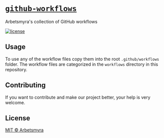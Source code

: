 # [`github-workflows`](https://github.com/arbetsmyra/github-workflows)

Arbetsmyra's collection of GitHub workflows

[![license](https://img.shields.io/github/license/arbetsmyra/github-workflows)](https://github.com/arbetsmyra/github-workflows/blob/master/LICENSE)

## Usage

To use any of the workflow files copy them into the root `.github/workflows` folder. The workflow files are categorized in the `workflows` directory in this repository.

## Contributing

If you want to contribute and make our project better, your help is very welcome.

## License

[MIT © Arbetsmyra](https://choosealicense.com/licenses/mit/)
